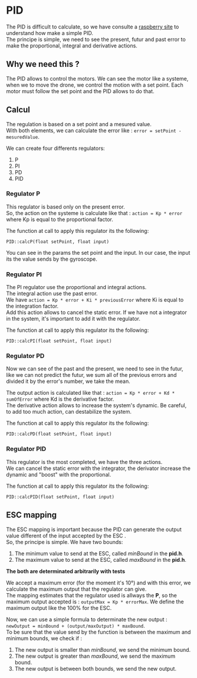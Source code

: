 # PID
The PID is difficult to calculate, so we have consulte a [raspberry site](https://projects.raspberrypi.org/en/projects/robotPID/5) to understand how make a simple PID. </br>
The principe is simple, we need to see the present, futur and past error to make the proportional, integral and derivative actions.

## Why we need this ?
The PID allows to control the motors. We can see the motor like a systeme, when we to move the drone, we control the motion with a set point. Each motor must follow the set point and the PID allows to do that.

## Calcul
The regulation is based on a set point and a mesured value. </br>
With both elements, we can calculate the error like : `error = setPoint - mesuredValue`. </br>

We can create four differents regulators:
1) P
2) PI
3) PD
4) PID

### Regulator P
This regulator is based only on the present error. </br> So, the action on the systeme is calculate like that : `action = Kp * error` where Kp is equal to the proportional factor. </br>

The function at call to apply this regulator its the following:
```
PID::calcP(float setPoint, float input)
```
You can see in the params the set point and the input. In our case, the input its the value sends by the gyroscope.

### Regulator PI
The PI regulator use the proportional and integral actions. </br> The integral action use the past error. </br>
We have `action = Kp * error + Ki * previousError` where Ki is equal to the integration factor. </br>
Add this action allows to cancel the static error. If we have not a integrator in the system, it's important to add it with the regulator. </br>

The function at call to apply this regulator its the following:
```
PID::calcPI(float setPoint, float input)
```

### Regulator PD
Now we can see of the past and the present, we need to see in the futur, like we can not predict the futur, we sum all of the previous errors and divided it by the error's number, we take the mean. </br>

The output action is calculated like that : `action = Kp * error + Kd * sumOfError` where Kd is the derivative factor. </br>
The derivative action allows to increase the system's dynamic. Be careful, to add too much action, can destabilize the system. </br>

The function at call to apply this regulator its the following:
```
PID::calcPD(float setPoint, float input)
```

### Regulator PID
This regulator is the most completed, we have the three actions. </br>
We can cancel the static error with the integrator, the derivator increase the dynamic and "boost" with the proportional. </br>

The function at call to apply this regulator its the following:
```
PID::calcPID(float setPoint, float input)
```


## ESC mapping
The ESC mapping is important because the PID can generate the output value different of the input accepted by the ESC .</br>
So, the principe is simple. We have two bounds: </br>
1) The minimum value to send at the ESC, called *minBound* in the **pid.h**.
2) The maximum value to send at the ESC, called *maxBound* in the **pid.h**.

**The both are determinated arbitrarily with tests** </br>

We accept a maximum error (for the moment it's 10°) and with this error, we calculate the maximum output that the regulator can give. </br>
The mapping estimates that the regulator used is allways the **P**, so the maximum output accepted is : `outputMax = Kp * errorMax`. We define the maximum output like the 100% for the ESC. </br>

Now, we can use a simple formula to determinate the new output : `newOutput = minBound + (output/maxOutput) * maxBound`. </br>
To be sure that the value send by the function is between the maximum and minimum bounds, we check if :
1) The new output is smaller than *minBound*, we send the minimum bound.
2) The new output is greater than *maxBound*, we send the maximum bound.
3) The new output is between both bounds, we send the new output.